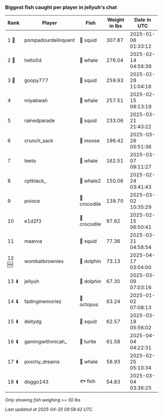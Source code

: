 ### Biggest fish caught per player in jellyuh's chat
| Rank | Player | Fish | Weight in lbs | Date in UTC |
|------|--------|-----------|---------|-----|
| 1 🥇  | pompadourdelinquent | 🦑 squid | 307.87 | 2025-01-06 01:33:12 |
| 2 🥈  | hello0d | 🐳 whale | 276.04 | 2025-02-14 04:56:39 |
| 3 🥉  | goopy777 | 🦑 squid | 259.93 | 2025-02-28 11:04:16 |
| 4  | miyabwah | 🐳 whale | 257.51 | 2025-02-15 08:13:19 |
| 5  | rainedparade | 🦑 squid | 233.06 | 2025-03-21 21:43:22 |
| 6  | crunch_sack | 🫎 moose | 196.42 | 2025-03-26 05:51:36 |
| 7  | teeto | 🐳 whale | 162.51 | 2025-03-07 09:11:27 |
| 8  | cptblack_ | 🐋 whale2 | 150.06 | 2025-02-24 03:41:43 |
| 9  | poioce | 🐊 crocodile | 139.70 | 2025-03-02 10:35:29 |
| 10  | e1d2f3 | 🐊 crocodile | 97.62 | 2025-02-15 06:50:41 |
| 11  | maavva | 🦑 squid | 77.36 | 2025-03-21 04:58:54 |
| 12 🆕 | wombatbrownies | 🐬 dolphin | 73.13 | 2025-04-17 03:04:00 |
| 13 ⬇ | jellyuh | 🐬 dolphin | 67.30 | 2025-03-09 07:03:16 |
| 14 ⬇ | fadingmemoriez | 🐙 octopus | 63.24 | 2025-01-02 07:08:13 |
| 15 ⬇ | deitydg | 🦑 squid | 62.57 | 2025-03-19 05:56:02 |
| 16 ⬇ | gamingwithmicah_ | 🐢 turtle | 61.58 | 2025-04-04 04:22:31 |
| 17 ⬇ | pxxchy_dreams | 🐳 whale | 58.93 | 2025-02-25 05:10:34 |
| 18 ⬇ | doggo143 | 🐟 fish | 54.83 | 2025-03-04 03:36:25 |

_Only showing fish weighing >= 50 lbs_

_Last updated at 2025-04-20 09:58:42 UTC_